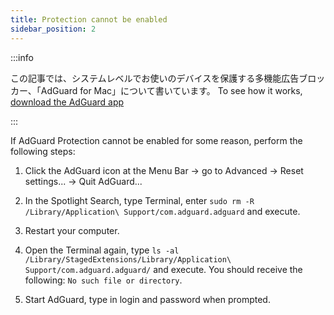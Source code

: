 ```yaml
---
title: Protection cannot be enabled
sidebar_position: 2
---
```


:::info

この記事では、システムレベルでお使いのデバイスを保護する多機能広告ブロッカー、「AdGuard for Mac」について書いています。 To see how it works, [download the AdGuard app](https://agrd.io/download-kb-adblock)

:::

If AdGuard Protection cannot be enabled for some reason, perform the following steps:

1. Click the AdGuard icon at the Menu Bar → go to Advanced → Reset settings... → Quit AdGuard...

2. In the Spotlight Search, type Terminal, enter `sudo rm -R /Library/Application\ Support/com.adguard.adguard` and execute.

3. Restart your computer.

4. Open the Terminal again, type `ls -al /Library/StagedExtensions/Library/Application\ Support/com.adguard.adguard/` and execute. You should receive the following: `No such file or directory`.

5. Start AdGuard, type in login and password when prompted.
